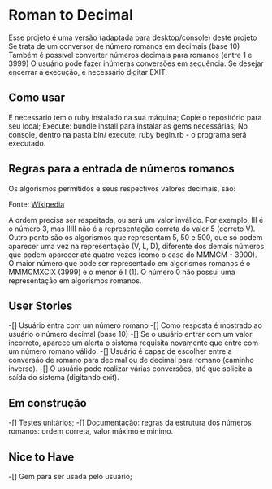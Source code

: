 # Roman to Decimal
Esse projeto é uma versão (adaptada para desktop/console) [deste projeto](https://github.com/florinpop17/app-ideas/blob/master/Projects/1-Beginner/Roman-to-Decimal-Converter.md#user-stories)
Se trata de um conversor de número romanos em decimais (base 10)
Também é possível converter números decimais para romanos (entre 1 e 3999)
O usuário pode fazer inúmeras conversões em sequência. Se desejar encerrar a execução, é necessário digitar EXIT.

## Como usar
É necessário tem o ruby instalado na sua máquina;
Copie o repositório para seu local;
Execute: bundle install para instalar as gems necessárias;
No console, dentro na pasta bin/ execute: ruby begin.rb - o programa será executado.

## Regras para a entrada de números romanos
Os algorismos permitidos e seus respectivos valores decimais, são:


Fonte: [Wikipedia](https://en.wikipedia.org/wiki/Roman_numerals)

A ordem precisa ser respeitada, ou será um valor inválido.
Por exemplo, III é o número 3, mas IIIII não é a representação correta do valor 5 (correto V).
Outro ponto são os algorismos que representam 5, 50 e 500, que só podem aparecer uma vez na representação (V, L, D), diferente dos demais números que podem aparecer até quatro vezes (como o caso do MMMCM - 3900).
O maior número que pode ser representado em algorismos romanos é o MMMCMXCIX (3999) e o menor é I (1). O número 0 não possui uma representação em algorismos romanos.



## User Stories
 -[] Usuário entra com um número romano
 -[] Como resposta é mostrado ao usuário o número decimal (base 10)
 -[] Se o usuário entrar com um valor incorreto, aparece um alerta o sistema requisita novamente que entre com um número romano válido.
 -[] Usuário é capaz de escolher entre a conversão de romano para decimal ou de decimal para romano (caminho inverso).
 -[] O usuário pode realizar várias conversões, até que solicite a saída do sistema (digitando exit).


## Em construção
-[] Testes unitários;
-[] Documentação: regras da estrutura dos números romanos: ordem correta, valor máximo e minimo.

## Nice to Have
-[] Gem para ser usada pelo usuário;
